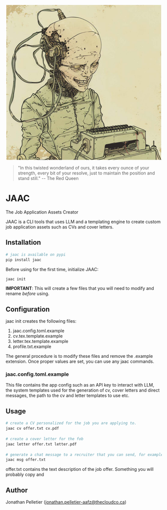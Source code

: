 <p align="center" text-align="center">
<img src="./assets/jaac.jpg" alt="JAAC" width="500px">
</p>
<blockquote>
    <p> "In this twisted wonderland of ours, it takes every ounce of your strength, every bit of your resolve, 
    just to maintain the position and stand still." -- The Red Queen </p>
</blockquote>

# JAAC
The Job Application Assets Creator

JAAC is a CLI tools that uses LLM and a templating engine to create custom job application assets such as CVs and cover letters.

## Installation
```bash
# jaac is available on pypi
pip install jaac
```

Before using for the first time, initialize JAAC:

```bash
jaac init
```

**IMPORTANT**: This will create a few files that you will need to modify and rename *before* using.

## Configuration
jaac init creates the following files:

1. jaac.config.toml.example
2. cv.tex.template.example
3. letter.tex.template.example
4. profile.txt.example

The general procedure is to modify these files and remove the .example extension. 
Once proper values are set, you can use any jaac commands. 

### jaac.config.toml.example
This file contains the app config such as an API key to interact with LLM, 
the system templates used for the generation of cv, cover letters and direct messages, the path to 
the cv and letter templates to use etc.


## Usage
``` bash
# create a CV personalized for the job you are applying to.
jaac cv offer.txt cv.pdf

# create a cover letter for the fob
jaac letter offer.txt letter.pdf

# generate a chat message to a recruiter that you can send, for example, on linkedin
jaac msg offer.txt 
```

offer.txt contains the text description of the job offer. Something you will probably copy and 


## Author
Jonathan Pelletier (jonathan.pelletier-aafz@thecloudco.ca)
